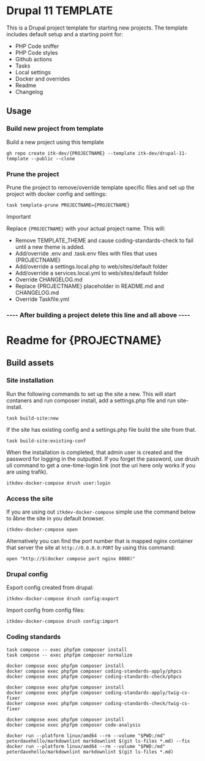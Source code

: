 # Drupal 11 TEMPLATE

This is a Drupal project template for starting new projects. The template
includes default setup and a starting point for:

- PHP Code sniffer
- PHP Code styles
- Github actions
- Tasks
- Local settings
- Docker and overrides
- Readme
- Changelog

## Usage

### Build new project from template

Build a new project using this template

```shell
gh repo create itk-dev/{PROJECTNAME} --template itk-dev/drupal-11-template --public --clone
```

### Prune the project

Prune the project to remove/override template specific files and set up the
project with docker config and settings:

```shell
task template-prune PROJECTNAME={PROJECTNAME}
```

> [!IMPORTANT]  
> Replace `{PROJECTNAME}` with your actual project name.
This will:

- Remove TEMPLATE_THEME and cause coding-standards-check to fail until a new
theme is added.
- Add/override .env and .task.env files with files that uses {PROJECTNAME}
- Add/override a settings.local.php to web/sites/default folder
- Add/override a services.local.yml to web/sites/default folder
- Override CHANGELOG.md
- Replace {PROJECTNAME} placeholder in README.md and CHANGELOG.md
- Override Taskfile.yml

<!-- markdownlint-disable MD025 -->

### ---- After building a project delete this line and all above ----

# Readme for {PROJECTNAME}

## Build assets

### Site installation

Run the following commands to set up the site a new. This will start contaners
and run composer install, add a settings.php file and run site-install.

```shell name="site-up"
task build-site:new
```

If the site has existing config and a settings.php file build the site from that.

```shell name="site-up"
task build-site:existing-conf
```

When the installation is completed, that admin user is created and the password for logging in the outputted. If you
forget the password, use drush uli command to get a one-time-login link (not the uri here only works if you are using
trafik).

```shell name="site-login"
itkdev-docker-compose drush user:login
```

### Access the site

If you are using out `itkdev-docker-compose` simple use the command below to åbne the site in you default browser.

```shell name="site-open"
itkdev-docker-compose open
```

Alternatively you can find the port number that is mapped nginx container that server the site at `http://0.0.0.0:PORT`
by using this command:

```shell
open "http://$(docker compose port nginx 8080)"
```

### Drupal config

Export config created from drupal:

```shell
itkdev-docker-compose drush config:export
```

Import config from config files:

```shell
itkdev-docker-compose drush config:import
```

### Coding standards

```shell name=coding-standards-composer
task compose -- exec phpfpm composer install
task compose -- exec phpfpm composer normalize
```

```shell name=coding-standards-php
docker compose exec phpfpm composer install
docker compose exec phpfpm composer coding-standards-apply/phpcs
docker compose exec phpfpm composer coding-standards-check/phpcs
```

```shell name=coding-standards-twig
docker compose exec phpfpm composer install
docker compose exec phpfpm composer coding-standards-apply/twig-cs-fixer
docker compose exec phpfpm composer coding-standards-check/twig-cs-fixer
```

```shell name=code-analysis
docker compose exec phpfpm composer install
docker compose exec phpfpm composer code-analysis
```

```shell name=coding-standards-markdown
docker run --platform linux/amd64 --rm --volume "$PWD:/md" peterdavehello/markdownlint markdownlint $(git ls-files *.md) --fix
docker run --platform linux/amd64 --rm --volume "$PWD:/md" peterdavehello/markdownlint markdownlint $(git ls-files *.md)
```
